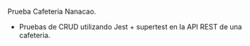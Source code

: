 Prueba Cafeteria Nanacao.
- Pruebas de CRUD utilizando Jest + supertest en la API REST de una cafeteria.
